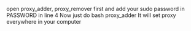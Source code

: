 open proxy_adder, proxy_remover first and add your sudo password in PASSWORD in line 4
Now just do bash proxy_adder
It will set proxy everywhere in your computer
